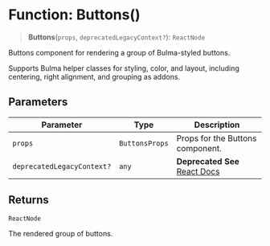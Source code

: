 # Function: Buttons()

> **Buttons**(`props`, `deprecatedLegacyContext?`): `ReactNode`

Buttons component for rendering a group of Bulma-styled buttons.

Supports Bulma helper classes for styling, color, and layout, including centering, right alignment, and grouping as addons.

## Parameters

| Parameter | Type | Description |
| ------ | ------ | ------ |
| `props` | `ButtonsProps` | Props for the Buttons component. |
| `deprecatedLegacyContext?` | `any` | **Deprecated** **See** [React Docs](https://legacy.reactjs.org/docs/legacy-context.html#referencing-context-in-lifecycle-methods) |

## Returns

`ReactNode`

The rendered group of buttons.
